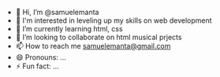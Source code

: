 - 👋 Hi, I’m @samuelemanta
- 👀 I'm interested in leveling up my skills on web development
- 🌱 I’m currently learning html, css
- 💞️ I’m looking to collaborate on html musical prjects
- 📫 How to reach me samuelemanta@gmail.com
- 😄 Pronouns: ...
- ⚡ Fun fact: ...

<!---
samuelemanta/samuelemanta is a ✨ special ✨ repository because its `README.md` (this file) appears on your GitHub profile.
You can click the Preview link to take a look at your changes.
--->
